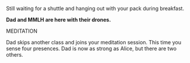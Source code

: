 Still waiting for a shuttle and hanging out with your pack during breakfast. 

**Dad and MMLH are here with their drones.**

MEDITATION

Dad skips another class and joins your meditation session. This time you sense four presences. Dad is now as strong as Alice, but there are two others.